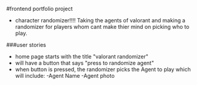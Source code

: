 #frontend portfolio project

- character randomizer!!!! Taking the agents of valorant and making a randomizer for players whom cant make thier mind on picking who to play.

###user stories

- home page starts with the title "valorant randomizer"
- will have a button that says "press to randomize agent"
- when button is pressed, the randomizer picks the Agent to play which will include:
    -Agent Name
    -Agent photo
